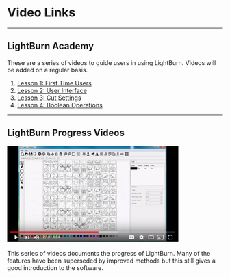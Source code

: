 # Video Links
----


## LightBurn Academy

These are a series of videos to guide users in using LightBurn. Videos will be added on a regular basis. 

1. [Lesson 1: First Time Users](https://www.youtube.com/watch?v=1UygQiNqSQA "LightBurn Lesson 1")
2. [Lesson 2: User Interface](https://www.youtube.com/watch?v=uzFsrUwONbw "LightBurn Lesson 2")
3. [Lesson 3: Cut Settings](https://www.youtube.com/watch?v=nybhYtjElQU "LightBurn Lesson 3")
4. [Lesson 4: Boolean Operations](https://www.youtube.com/watch?v=51cXqmNHgeI&feature=youtu.be "LightBurn Lesson 4")
------------

## LightBurn Progress Videos
[![LightBurn Progress video Series](/img/VideoLBProgressSeries.PNG)](https://www.youtube.com/watch?v=nkg-ZbmGidw&index=16&list=PL6x69t5MbTC4QcDd3vGVp9BFHwgeMrjYL "LightBurn Progress Video Series")

This series of videos documents the progress of LightBurn. Many of the features have been superseded by improved methods but this still gives a good introduction to the software.

